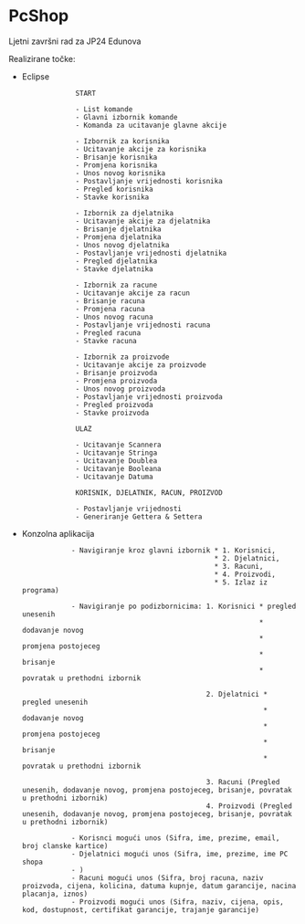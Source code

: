 # PcShop
Ljetni završni rad za JP24 Edunova

Realizirane točke: 
* Eclipse 

                   START
                   
                   - List komande
                   - Glavni izbornik komande
                   - Komanda za ucitavanje glavne akcije
                   
                   - Izbornik za korisnika
                   - Ucitavanje akcije za korisnika
                   - Brisanje korisnika
                   - Promjena korisnika
                   - Unos novog korisnika
                   - Postavljanje vrijednosti korisnika
                   - Pregled korisnika
                   - Stavke korisnika
                   
                   - Izbornik za djelatnika
                   - Ucitavanje akcije za djelatnika
                   - Brisanje djelatnika
                   - Promjena djelatnika
                   - Unos novog djelatnika
                   - Postavljanje vrijednosti djelatnika
                   - Pregled djelatnika
                   - Stavke djelatnika
                   
                   - Izbornik za racune
                   - Ucitavanje akcije za racun
                   - Brisanje racuna
                   - Promjena racuna
                   - Unos novog racuna
                   - Postavljanje vrijednosti racuna
                   - Pregled racuna
                   - Stavke racuna
                   
                   - Izbornik za proizvode
                   - Ucitavanje akcije za proizvode
                   - Brisanje proizvoda
                   - Promjena proizvoda
                   - Unos novog proizvoda
                   - Postavljanje vrijednosti proizvoda
                   - Pregled proizvoda
                   - Stavke proizvoda
                   
                   ULAZ
                   
                   - Ucitavanje Scannera
                   - Ucitavanje Stringa
                   - Ucitavanje Doublea
                   - Ucitavanje Booleana
                   - Ucitavanje Datuma
                   
                   KORISNIK, DJELATNIK, RACUN, PROIZVOD
                   
                   - Postavljanje vrijednosti
                   - Generiranje Gettera & Settera


* Konzolna aplikacija

                  - Navigiranje kroz glavni izbornik * 1. Korisnici, 
                                                     * 2. Djelatnici, 
                                                     * 3. Racuni, 
                                                     * 4. Proizvodi, 
                                                     * 5. Izlaz iz programa)
                  
                  - Navigiranje po podizbornicima: 1. Korisnici * pregled unesenih 
                                                                * dodavanje novog
                                                                * promjena postojeceg 
                                                                * brisanje
                                                                * povratak u prethodni izbornik
                                                                
                                                   2. Djelatnici * pregled unesenih 
                                                                 * dodavanje novog
                                                                 * promjena postojeceg 
                                                                 * brisanje
                                                                 * povratak u prethodni izbornik
                                                                 
                                                   3. Racuni (Pregled unesenih, dodavanje novog, promjena postojeceg, brisanje, povratak u prethodni izbornik)
                                                   4. Proizvodi (Pregled unesenih, dodavanje novog, promjena postojeceg, brisanje, povratak u prethodni izbornik)
                                                   
                  - Korisnci mogući unos (Sifra, ime, prezime, email, broj clanske kartice)
                  - Djelatnici mogući unos (Sifra, ime, prezime, ime PC shopa
                  - )
                  - Racuni mogući unos (Sifra, broj racuna, naziv proizvoda, cijena, kolicina, datuma kupnje, datum garancije, nacina placanja, iznos)
                  - Proizvodi mogući unos (Sifra, naziv, cijena, opis, kod, dostupnost, certifikat garancije, trajanje garancije)
